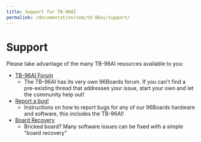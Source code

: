 ```yaml
---
title: Support for TB-96AI
permalink: /documentation/som/tb-96ai/support/
---
```

# Support

Please take advantage of the many TB-96AI resources available to you:

- [TB-96AI Forum](https://discuss.96boards.org/c/products/tb-96ai)
   - The TB-96AI has its very own 96Boards forum. If you can't find a pre-existing thread that addresses your issue, start your own and let the community help out!
- [Report a bug!](../../../Extras/Report_a_bug.md)
   - Instructions on how to report bugs for any of our 96Boards hardware and software, this includes the TB-96AI!
- [Board Recovery](../installation/board-recovery.md)
   - Bricked board? Many software issues can be fixed with a simple "board recovery"
